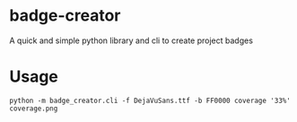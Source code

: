 # badge-creator
A quick and simple python library and cli to create project badges

# Usage
```
python -m badge_creator.cli -f DejaVuSans.ttf -b FF0000 coverage '33%' coverage.png
```